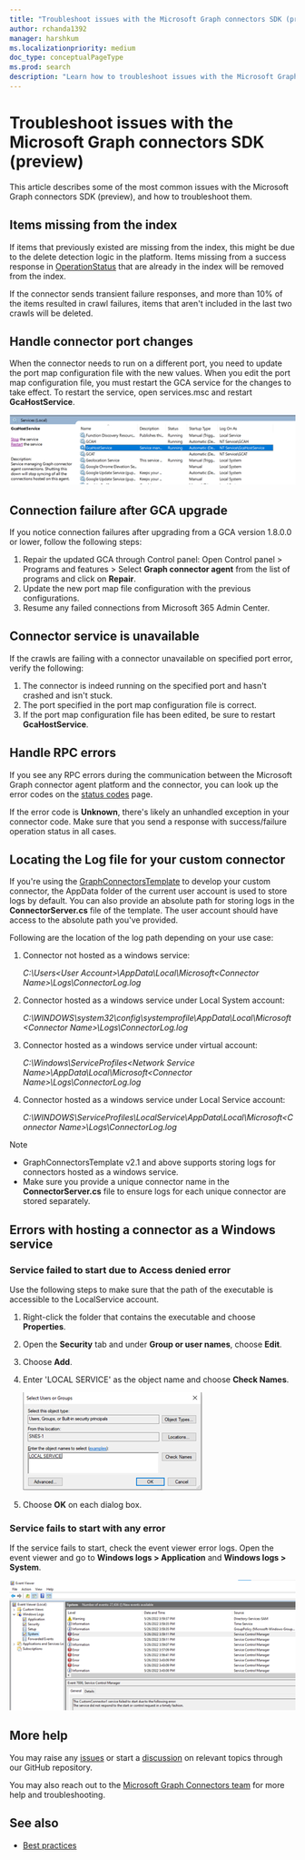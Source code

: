 ```yaml
---
title: "Troubleshoot issues with the Microsoft Graph connectors SDK (preview)"
author: rchanda1392
manager: harshkum
ms.localizationpriority: medium
doc_type: conceptualPageType
ms.prod: search
description: "Learn how to troubleshoot issues with the Microsoft Graph connectors SDK (preview)."
---
```


# Troubleshoot issues with the Microsoft Graph connectors SDK (preview)

This article describes some of the most common issues with the Microsoft Graph connectors SDK (preview), and how to troubleshoot them.

## Items missing from the index

If items that previously existed are missing from the index, this might be due to the delete detection logic in the platform. Items missing from a success response in [OperationStatus](/graph/custom-connector-sdk-contracts-common#operationstatus) that are already in the index will be removed from the index.

If the connector sends transient failure responses, and more than 10% of the items resulted in crawl failures, items that aren't included in the last two crawls will be deleted.

## Handle connector port changes

When the connector needs to run on a different port, you need to update the port map configuration file with the new values. When you edit the port map configuration file, you must restart the GCA service for the changes to take effect. To restart the service, open services.msc and restart **GcaHostService**.

![Screenshot of the services window with GcaHostService running](images/connectors-sdk/services.png)

## Connection failure after GCA upgrade

If you notice connection failures after upgrading from a GCA version 1.8.0.0 or lower, follow the following steps:

1. Repair the updated GCA through Control panel: Open Control panel > Programs and features > Select **Graph connector agent** from the list of programs and click on **Repair**.
2. Update the new port map file configuration with the previous configurations.
3. Resume any failed connections from Microsoft 365 Admin Center.

## Connector service is unavailable

If the crawls are failing with a connector unavailable on specified port error, verify the following:  

1. The connector is indeed running on the specified port and hasn't crashed and isn't stuck.
2. The port specified in the port map configuration file is correct.
3. If the port map configuration file has been edited, be sure to restart **GcaHostService**.

## Handle RPC errors

If you see any RPC errors during the communication between the Microsoft Graph connector agent platform and the connector, you can look up the error codes on the [status codes](https://grpc.github.io/grpc/core/md_doc_statuscodes.html) page.

If the error code is **Unknown**, there's likely an unhandled exception in your connector code. Make sure that you send a response with success/failure operation status in all cases.

## Locating the Log file for your custom connector

If you're using the [GraphConnectorsTemplate](https://marketplace.visualstudio.com/items?itemName=ms-graph-connectors.graphConnectors) to develop your custom connector, the AppData folder of the current user account is used to store logs by default. You can also provide an absolute path for storing logs in the **ConnectorServer.cs** file of the template. The user account should have access to the absolute path you've provided.

Following are the location of the log path depending on your use case:

1. Connector not hosted as a windows service:

    _C:\Users\<User Account>\AppData\Local\Microsoft\<Connector Name>\Logs\ConnectorLog.log_

2. Connector hosted as a windows service under Local System account:

    _C:\WINDOWS\system32\config\systemprofile\AppData\Local\Microsoft\<Connector Name>\Logs\ConnectorLog.log_

3. Connector hosted as a windows service under virtual account:

    _C:\Windows\ServiceProfiles\<Network Service Name>\AppData\Local\Microsoft\<Connector Name>\Logs\ConnectorLog.log_

4. Connector hosted as a windows service under Local Service account:

    _C:\WINDOWS\ServiceProfiles\LocalService\AppData\Local\Microsoft\<Connector Name>\Logs\ConnectorLog.log_

>[!Note]
>- GraphConnectorsTemplate v2.1 and above supports storing logs for connectors hosted as a windows service.
>- Make sure you provide a unique connector name in the **ConnectorServer.cs** file to ensure logs for each unique connector are stored separately.

## Errors with hosting a connector as a Windows service

### Service failed to start due to Access denied error

Use the following steps to make sure that the path of the executable is accessible to the LocalService account.

1. Right-click the folder that contains the executable and choose **Properties**.

2. Open the **Security** tab and under **Group or user names**, choose **Edit**.

3. Choose **Add**.

4. Enter 'LOCAL SERVICE' as the object name and choose **Check Names**.

    ![Screenshot of the Object name field with Local Service input](images/connectors-sdk/troubleshoot3.png)

5. Choose **OK** on each dialog box.

### Service fails to start with any error

If the service fails to start, check the event viewer error logs. Open the event viewer and go to **Windows logs > Application** and **Windows logs > System**.

![Screenshot of the error logs in the event viewer](images/connectors-sdk/troubleshoot4.png)

## More help

You may raise any [issues](https://github.com/microsoftgraph/msgraph-connectors-sdk/issues) or start a [discussion](https://github.com/microsoftgraph/msgraph-connectors-sdk/discussions) on relevant topics through our GitHub repository.

You may also reach out to the [Microsoft Graph Connectors team](mailto:MicrosoftGraphConnectorsFeedback@service.microsoft.com) for more help and troubleshooting.

## See also

* [Best practices](/graph/custom-connector-sdk-best-practices)
